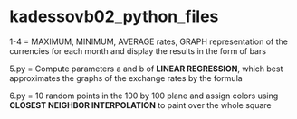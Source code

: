 # kadessovb02_python_files
1-4 = MAXIMUM, MINIMUM, AVERAGE rates, GRAPH representation of the currencies for each month and display the results in the form of bars

5.py = Compute parameters a and b of **LINEAR REGRESSION**, which best approximates the graphs of the exchange rates by the formula      

6.py = 10 random points in the 100 by 100 plane and assign colors using **CLOSEST NEIGHBOR INTERPOLATION** to paint over the whole square
